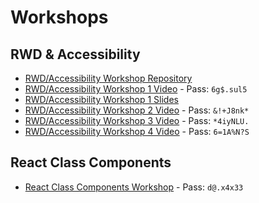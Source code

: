 # Workshops

## RWD & Accessibility

- [RWD/Accessibility Workshop Repository](https://github.com/mjshuff23/rwd-accessibility-workshop)
- [RWD/Accessibility Workshop 1 Video](https://us02web.zoom.us/rec/share/Vu_KYrEyn8Mwoi4ofTRZxPwoqLW8rm36dBDK9HF01Th_fUF-KgltBDlyNRcEVpNA.mGmEdIfPiZzzOoVm) - Pass: `6g$.sul5`
- [RWD/Accessibility Workshop 1 Slides](https://docs.google.com/presentation/d/1JGjbt-jYxRzizutZudQR5uj_-GDjkLu2UuBsLW2pU4U/edit?usp=sharing)
- [RWD/Accessibility Workshop 2 Video](https://us02web.zoom.us/rec/share/zcWbSeNfKTiq7VkS4ZkeHrTGaDP5V12gZ_bpeq1xLBB0OLBXqVwgwFTRVpt-MrEe.krdGWpIouVEpb2bb) - Pass: `&!+J8nk*`
- [RWD/Accessibility Workshop 3 Video](https://us02web.zoom.us/rec/share/KZf3qPrzs0CNBTmuOVqWFJrxlZ9_h08eUjEEnJHCUVteKT1s-cj-RiZu8Yr_Ujef.ByP_CKoy5Ua-Vi--) - Pass: `*4iyNLU.`
- [RWD/Accessibility Workshop 4 Video](https://us02web.zoom.us/rec/share/KDkkFtkDOPS8Qe-OvpZSJX80wFMdeXEnIuFX65a_wa8WqJlp9B9Rfn95AcDhCxoE.icIW3NyldWJ2kLKE) - Pass: `6=1A%N?S`

## React Class Components

- [React Class Components Workshop](https://us02web.zoom.us/rec/share/B4IVpKb1s5rDsaO_hOY692XDUgKbJcaGl7zQYLc0udHlb1M-vLn5KVkiiVzTiiou._LzV4SyF-2_AQuRC) - Pass: `d@.x4x33`
